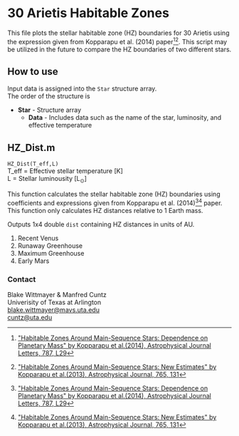 # 30 Arietis Habitable Zones
This file plots the stellar habitable zone (HZ) boundaries for 30 Arietis using the expression given from Kopparapu et al. (2014) paper[^1][^2].
This script may be utilized in the future to compare the HZ boundaries of two different stars.

## How to use
Input data is assigned into the `Star` structure array.  
The order of the structure is

* **Star** - Structure array
  * **Data** - Includes data such as the name of the star, luminosity, and effective temperature


## HZ_Dist.m
`HZ_Dist(T_eff,L)`  
T_eff = Effective stellar temperature \[K\]  
L = Stellar luminousity \[L<sub>⊙</sub>\]  

This function calculates the stellar habitable zone (HZ) boundaries using coefficients and expressions given from Kopparapu et al. (2014)[^1][^2] paper. 
This function only calculates HZ distances relative to 1 Earth mass. 

Outputs 1x4 double `dist` containing HZ distances in units of AU. 

1. Recent Venus
2. Runaway Greenhouse
3. Maximum Greenhouse
4. Early Mars
  
### Contact
Blake Wittmayer & Manfred Cuntz  
Univerisity of Texas at Arlington  
blake.wittmayer@mavs.uta.edu  
cuntz@uta.edu  

[^1]:["Habitable Zones Around Main-Sequence Stars: Dependence on Planetary Mass" by Kopparapu et al.(2014), Astrophysical Journal Letters, 787, L29](https://iopscience-iop-org.ezproxy.uta.edu/article/10.1088/2041-8205/787/2/L29)
[^2]:["Habitable Zones Around Main-Sequence Stars: New Estimates" by Kopparapu et al.(2013), Astrophysical Journal, 765, 131](https://iopscience-iop-org.ezproxy.uta.edu/article/10.1088/0004-637X/765/2/131)
